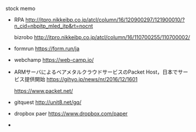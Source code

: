 stock memo

- RPA
http://itpro.nikkeibp.co.jp/atcl/column/16/120900297/121900010/?n_cid=nbpitp_mled_itp&rt=nocnt

  bizrobo
  http://itpro.nikkeibp.co.jp/atcl/column/16/110700255/110700002/


- formrun 
https://form.run/ja

- webchamp
https://web-camp.io/

- ARMサーバによるベアメタルクラウドサービスのPacket Host，日本でサービス提供開始
https://gihyo.jp/news/nr/2016/12/1601

  https://www.packet.net/

- gitquest
http://unit8.net/gq/

- dropbox paer
https://www.dropbox.com/paper

- 





